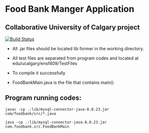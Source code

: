 # Food Bank Manger Application 
## Collaborative University of Calgary project 
[![Build Status](https://travis-ci.org/joemccann/dillinger.svg?branch=master)](https://travis-ci.org/joemccann/dillinger)

- All .jar files should be located lib former in the working directory.

- All test files are separated from program codes and located at edu/ucalgary/ensf409/TestFiles
- To compile it successfully

- FoodBankMain.java is the file that contains main()

## Program running codes:

``` shell
javac -cp .:lib/mysql-connector-java-8.0.23.jar com/foodbank/src/*.java
```

```shell
java -cp .:lib/mysql-connector-java-8.0.23.jar com.foodbank.src.FoodBankMain
```